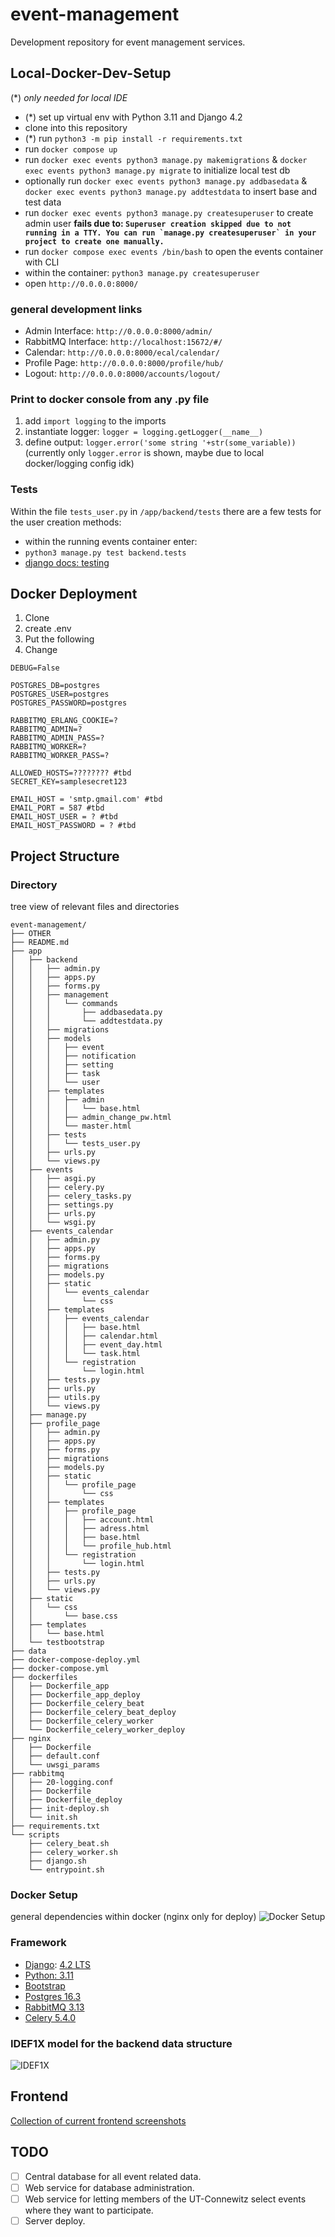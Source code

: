 # event-management

Development repository for event management services.


## Local-Docker-Dev-Setup
(*) *only needed for local IDE*

- (*) set up virtual env with Python 3.11 and Django 4.2
- clone into this repository
- (*) run `python3 -m pip install -r requirements.txt`
- run `docker compose up`
- run `docker exec events python3 manage.py makemigrations` & `docker exec events python3 manage.py migrate` to initialize local test db
- optionally run `docker exec events python3 manage.py addbasedata` & `docker exec events python3 manage.py addtestdata` to insert base and test data
- run `docker exec events python3 manage.py createsuperuser` to create admin user **fails due to: ``Superuser creation skipped due to not running in a TTY. You can run `manage.py createsuperuser` in your project to create one manually.``**
- run `docker compose exec events /bin/bash` to open the events container with CLI
- within the container: `python3 manage.py createsuperuser`
- open `http://0.0.0.0:8000/`

### general development links
- Admin Interface: `http://0.0.0.0:8000/admin/`
- RabbitMQ Interface: `http://localhost:15672/#/`
- Calendar: `http://0.0.0.0:8000/ecal/calendar/`
- Profile Page: `http://0.0.0.0:8000/profile/hub/`
- Logout: `http://0.0.0.0:8000/accounts/logout/`

### Print to docker console from any .py file
1. add `import logging` to the imports
2. instantiate logger: `logger = logging.getLogger(__name__)`
3. define output: `logger.error('some string '+str(some_variable))`
(currently only `logger.error` is shown, maybe due to local docker/logging config idk)

### Tests
Within the file `tests_user.py` in `/app/backend/tests` there are a few tests for the user creation methods:
- within the running events container enter:
- `python3 manage.py test backend.tests`
- [django docs: testing](https://docs.djangoproject.com/en/4.2/topics/testing/overview/)

## Docker Deployment

1. Clone
2. create .env
3. Put the following
4. Change
```dotenv
DEBUG=False

POSTGRES_DB=postgres
POSTGRES_USER=postgres
POSTGRES_PASSWORD=postgres

RABBITMQ_ERLANG_COOKIE=?
RABBITMQ_ADMIN=?
RABBITMQ_ADMIN_PASS=?
RABBITMQ_WORKER=?
RABBITMQ_WORKER_PASS=?

ALLOWED_HOSTS=???????? #tbd
SECRET_KEY=samplesecret123

EMAIL_HOST = 'smtp.gmail.com' #tbd
EMAIL_PORT = 587 #tbd
EMAIL_HOST_USER = ? #tbd
EMAIL_HOST_PASSWORD = ? #tbd

```
## Project Structure
### Directory

tree view of relevant files and directories
```
event-management/
├── OTHER
├── README.md
├── app
│   ├── backend
│   │   ├── admin.py
│   │   ├── apps.py
│   │   ├── forms.py
│   │   ├── management
│   │   │   └── commands
│   │   │       ├── addbasedata.py
│   │   │       └── addtestdata.py
│   │   ├── migrations
│   │   ├── models
│   │   │   ├── event
│   │   │   ├── notification
│   │   │   ├── setting
│   │   │   ├── task
│   │   │   └── user
│   │   ├── templates
│   │   │   ├── admin
│   │   │   │   └── base.html
│   │   │   ├── admin_change_pw.html
│   │   │   └── master.html
│   │   ├── tests
│   │   │   └── tests_user.py
│   │   ├── urls.py
│   │   └── views.py
│   ├── events
│   │   ├── asgi.py
│   │   ├── celery.py
│   │   ├── celery_tasks.py
│   │   ├── settings.py
│   │   ├── urls.py
│   │   └── wsgi.py
│   ├── events_calendar
│   │   ├── admin.py
│   │   ├── apps.py
│   │   ├── forms.py
│   │   ├── migrations
│   │   ├── models.py
│   │   ├── static
│   │   │   └── events_calendar
│   │   │       └── css
│   │   ├── templates
│   │   │   ├── events_calendar
│   │   │   │   ├── base.html
│   │   │   │   ├── calendar.html
│   │   │   │   ├── event_day.html
│   │   │   │   └── task.html
│   │   │   └── registration
│   │   │       └── login.html
│   │   ├── tests.py
│   │   ├── urls.py
│   │   ├── utils.py
│   │   └── views.py
│   ├── manage.py
│   ├── profile_page
│   │   ├── admin.py
│   │   ├── apps.py
│   │   ├── forms.py
│   │   ├── migrations
│   │   ├── models.py
│   │   ├── static
│   │   │   └── profile_page
│   │   │       └── css
│   │   ├── templates
│   │   │   ├── profile_page
│   │   │   │   ├── account.html
│   │   │   │   ├── adress.html
│   │   │   │   ├── base.html
│   │   │   │   └── profile_hub.html
│   │   │   └── registration
│   │   │       └── login.html
│   │   ├── tests.py
│   │   ├── urls.py
│   │   └── views.py
│   ├── static
│   │   └── css
│   │       └── base.css
│   ├── templates
│   │   └── base.html
│   └── testbootstrap
├── data
├── docker-compose-deploy.yml
├── docker-compose.yml
├── dockerfiles
│   ├── Dockerfile_app
│   ├── Dockerfile_app_deploy
│   ├── Dockerfile_celery_beat
│   ├── Dockerfile_celery_beat_deploy
│   ├── Dockerfile_celery_worker
│   └── Dockerfile_celery_worker_deploy
├── nginx
│   ├── Dockerfile
│   ├── default.conf
│   └── uwsgi_params
├── rabbitmq
│   ├── 20-logging.conf
│   ├── Dockerfile
│   ├── Dockerfile_deploy
│   ├── init-deploy.sh
│   └── init.sh
├── requirements.txt
└── scripts
    ├── celery_beat.sh
    ├── celery_worker.sh
    ├── django.sh
    └── entrypoint.sh
```

### Docker Setup 
general dependencies within docker (nginx only for deploy)
![Docker Setup](OTHER/docker-setup.png)

### Framework

- [Django](https://docs.djangoproject.com): [4.2 LTS](https://www.djangoproject.com/download/)
- [Python: 3.11](https://docs.djangoproject.com/en/4.2/faq/install/#faq-python-version-support)
- [Bootstrap](https://pypi.org/project/django-bootstrap-v5/)
- [Postgres 16.3](https://hub.docker.com/_/postgres/)
- [RabbitMQ 3.13](https://hub.docker.com/_/rabbitmq)
- [Celery 5.4.0](https://docs.celeryq.dev/en/v5.4.0/)

### IDEF1X model for the backend data structure
![IDEF1X](OTHER/db-model/IDEF1X.png)

## Frontend

[Collection of current frontend screenshots](OTHER/frontend.md)

## TODO

- [ ] Central database for all event related data.
- [ ] Web service for database administration.
- [ ] Web service for letting members of the UT-Connewitz select events where they want to participate.
- [ ] Server deploy.
